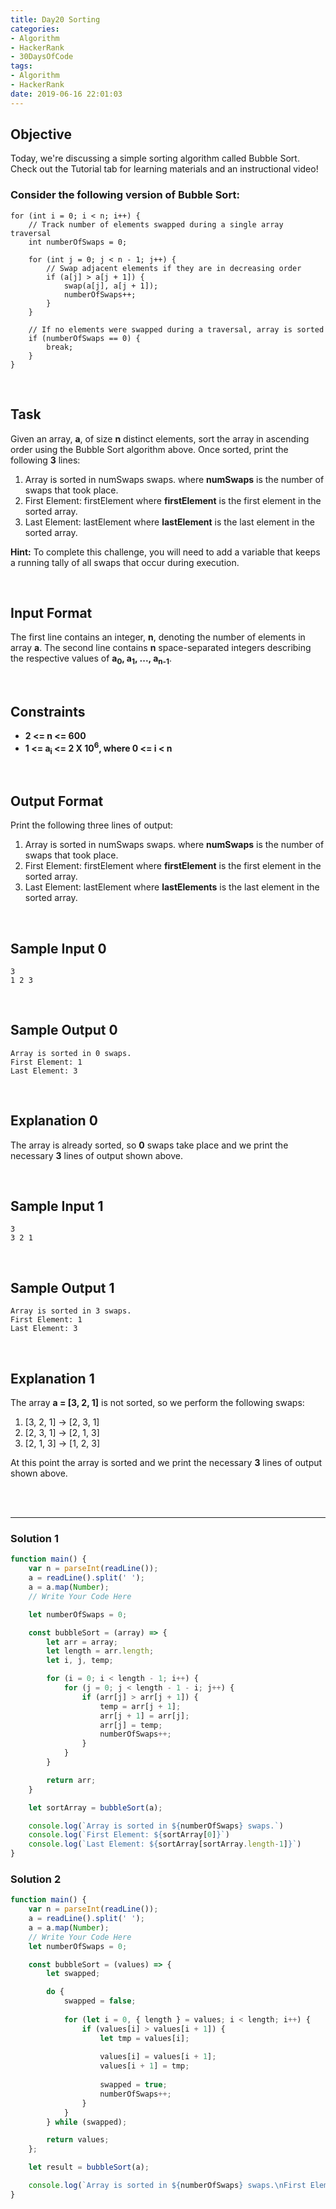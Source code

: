 ```yaml
---
title: Day20 Sorting
categories:
- Algorithm
- HackerRank
- 30DaysOfCode
tags:
- Algorithm
- HackerRank
date: 2019-06-16 22:01:03
---
```


## Objective

Today, we're discussing a simple sorting algorithm called Bubble Sort. Check out the Tutorial tab for learning materials and an instructional video!

### Consider the following version of Bubble Sort:

```
for (int i = 0; i < n; i++) {
    // Track number of elements swapped during a single array traversal
    int numberOfSwaps = 0;
    
    for (int j = 0; j < n - 1; j++) {
        // Swap adjacent elements if they are in decreasing order
        if (a[j] > a[j + 1]) {
            swap(a[j], a[j + 1]);
            numberOfSwaps++;
        }
    }
    
    // If no elements were swapped during a traversal, array is sorted
    if (numberOfSwaps == 0) {
        break;
    }
}
```

<br/>

## Task

Given an array, **a**, of size **n** distinct elements, sort the array in ascending order using the Bubble Sort algorithm above. Once sorted, print the following **3** lines:

1. Array is sorted in numSwaps swaps. 
where **numSwaps** is the number of swaps that took place.
2. First Element: firstElement 
where **firstElement** is the first element in the sorted array.
3. Last Element: lastElement 
where **lastElement** is the last element in the sorted array.

**Hint:** To complete this challenge, you will need to add a variable that keeps a running tally of all swaps that occur during execution.

<!-- more -->
<br/>

## Input Format

The first line contains an integer, **n**, denoting the number of elements in array **a**. 
The second line contains **n** space-separated integers describing the respective values of **a<sub>0</sub>, a<sub>1</sub>, ..., a<sub>n-1</sub>**.

<br/>

## Constraints

- **2 <= n <= 600**
- **1 <= a<sub>i</sub> <= 2 X 10<sup>6</sup>, where 0 <= i < n**

<br/>

## Output Format

Print the following three lines of output:

1. Array is sorted in numSwaps swaps. 
where **numSwaps** is the number of swaps that took place.
2. First Element: firstElement 
where **firstElement** is the first element in the sorted array.
3. Last Element: lastElement 
where **lastElements** is the last element in the sorted array.

<br/>

## Sample Input 0

```
3
1 2 3
```

<br/>

## Sample Output 0

```
Array is sorted in 0 swaps.
First Element: 1
Last Element: 3
```

<br/>

## Explanation 0

The array is already sorted, so **0** swaps take place and we print the necessary **3** lines of output shown above.

<br/>

## Sample Input 1

```
3
3 2 1
```

<br/>

## Sample Output 1

```
Array is sorted in 3 swaps.
First Element: 1
Last Element: 3
```

<br/>

## Explanation 1

The array **a = [3, 2, 1]** is not sorted, so we perform the following  swaps:<br/>
1. [3, 2, 1] -> [2, 3, 1]
2. [2, 3, 1] -> [2, 1, 3]
3. [2, 1, 3] -> [1, 2, 3]

At this point the array is sorted and we print the necessary **3** lines of output shown above.

<br/>
<br/>

---

### Solution 1

```javascript
function main() {
    var n = parseInt(readLine());
    a = readLine().split(' ');
    a = a.map(Number);
    // Write Your Code Here

    let numberOfSwaps = 0;

    const bubbleSort = (array) => {
        let arr = array;
        let length = arr.length;
        let i, j, temp;

        for (i = 0; i < length - 1; i++) {
            for (j = 0; j < length - 1 - i; j++) {
                if (arr[j] > arr[j + 1]) {
                    temp = arr[j + 1];
                    arr[j + 1] = arr[j];
                    arr[j] = temp;
                    numberOfSwaps++;
                }
            }
        }

        return arr;
    }

    let sortArray = bubbleSort(a);

    console.log(`Array is sorted in ${numberOfSwaps} swaps.`)
    console.log(`First Element: ${sortArray[0]}`)
    console.log(`Last Element: ${sortArray[sortArray.length-1]}`)
}

```

### Solution 2

```javascript
function main() {
    var n = parseInt(readLine());
    a = readLine().split(' ');
    a = a.map(Number);
    // Write Your Code Here
    let numberOfSwaps = 0;

    const bubbleSort = (values) => {
        let swapped;

        do {
            swapped = false;
            
            for (let i = 0, { length } = values; i < length; i++) {
                if (values[i] > values[i + 1]) {
                    let tmp = values[i];
                    
                    values[i] = values[i + 1];
                    values[i + 1] = tmp;
                    
                    swapped = true;
                    numberOfSwaps++;
                }
            }
        } while (swapped);

        return values;
    };

    let result = bubbleSort(a);

    console.log(`Array is sorted in ${numberOfSwaps} swaps.\nFirst Element: ${result[0]}\nLast Element: ${result[n - 1]}`);
}

```


